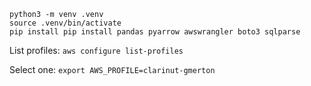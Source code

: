 ```
python3 -m venv .venv
source .venv/bin/activate
pip install pip install pandas pyarrow awswrangler boto3 sqlparse
```

List profiles: `aws configure list-profiles`

Select one: `export AWS_PROFILE=clarinut-gmerton`
